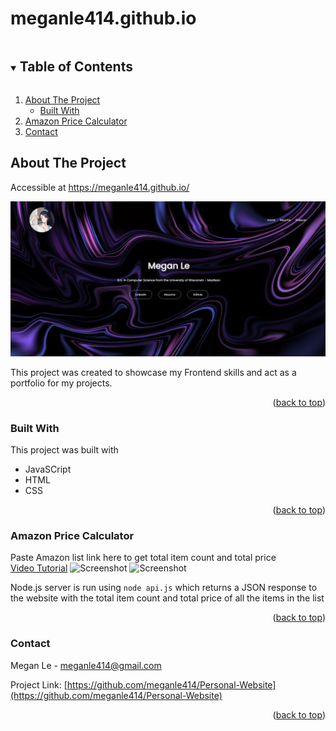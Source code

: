 # meganle414.github.io
<details open="open">
  <summary><h2 style="display: inline-block">Table of Contents</h2></summary>
  <ol>
    <li>
      <a href="#about-the-project">About The Project</a>
      <ul>
        <li><a href="#built-with">Built With</a></li>
      </ul>
    </li>
    <li><a href="#amazon-price-calculator">Amazon Price Calculator</a></li>
    <li><a href="#contact">Contact</a></li>
  </ol>
</details>

<!-- ABOUT THE PROJECT -->
## About The Project

Accessible at https://meganle414.github.io/

![Screenshot](https://github.com/meganle414/Personal-Website/blob/main/images/website-screenshot.png?raw=true)

This project was created to showcase my Frontend skills and act as a portfolio for my projects.

<p align="right">(<a href="#meganle414.github.io">back to top</a>)</p>

### Built With

This project was built with

* JavaSCript
* HTML
* CSS

<p align="right">(<a href="#meganle414.github.io">back to top</a>)</p>

### Amazon Price Calculator

Paste Amazon list link here to get total item count and total price<br>
[Video Tutorial](https://github.com/meganle414/meganle414.github.io/assets/66089268/2e6779cf-e906-4795-a20e-e4d5d5cecb3d)
![Screenshot](https://github.com/meganle414/Personal-Website/blob/main/images/calculator.png?raw=true)
![Screenshot](https://github.com/meganle414/Personal-Website/blob/main/images/amazon-price-calculator-list.png?raw=true)

Node.js server is run using
```node api.js```
which returns a JSON response to the website with the total item count and total price of all the items in the list

<p align="right">(<a href="#meganle414.github.io">back to top</a>)</p>

### Contact

Megan Le - meganle414@gmail.com

Project Link: [https://github.com/meganle414/Personal-Website](https://github.com/meganle414/Personal-Website)

<p align="right">(<a href="#meganle414.github.io">back to top</a>)</p>
